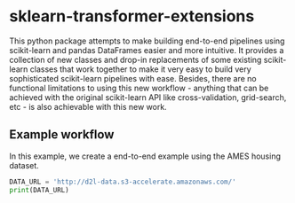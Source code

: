 # sklearn-transformer-extensions

This python package attempts to make building end-to-end pipelines using
scikit-learn and pandas DataFrames easier and more intuitive. It provides a
collection of new classes and drop-in replacements of some existing
scikit-learn classes that work together to make it very easy to build very
sophisticated scikit-learn pipelines with ease. Besides, there are no
functional limitations to using this new workflow - anything that can be
achieved with the original scikit-learn API like cross-validation, grid-search,
etc - is also achievable with this new work. 

## Example workflow

In this example, we create a end-to-end example using the AMES housing dataset. 

```python
DATA_URL = 'http://d2l-data.s3-accelerate.amazonaws.com/'
print(DATA_URL)
```

##
